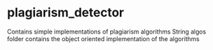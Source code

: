 # plagiarism_detector
Contains simple implementations of plagiarism algorithms
String algos folder contains the object oriented implementation of the algorithms
